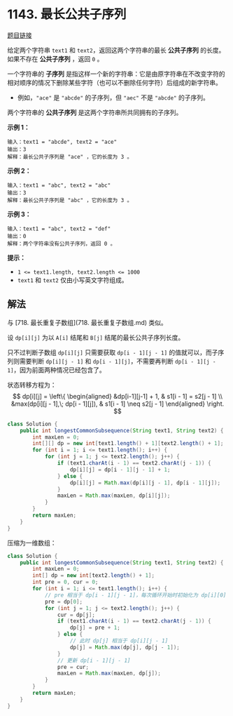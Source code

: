 # 1143. 最长公共子序列

[题目链接](https://leetcode.cn/problems/longest-common-subsequence/)

给定两个字符串 `text1` 和 `text2`，返回这两个字符串的最长 **公共子序列** 的长度。如果不存在 **公共子序列** ，返回 `0` 。

一个字符串的 **子序列** 是指这样一个新的字符串：它是由原字符串在不改变字符的相对顺序的情况下删除某些字符（也可以不删除任何字符）后组成的新字符串。

- 例如，`"ace"` 是 `"abcde"` 的子序列，但 `"aec"` 不是 `"abcde"` 的子序列。

两个字符串的 **公共子序列** 是这两个字符串所共同拥有的子序列。

**示例 1：**

```
输入：text1 = "abcde", text2 = "ace" 
输出：3  
解释：最长公共子序列是 "ace" ，它的长度为 3 。
```

**示例 2：**

```
输入：text1 = "abc", text2 = "abc"
输出：3
解释：最长公共子序列是 "abc" ，它的长度为 3 。
```

**示例 3：**

```
输入：text1 = "abc", text2 = "def"
输出：0
解释：两个字符串没有公共子序列，返回 0 。
```

**提示：**

- `1 <= text1.length, text2.length <= 1000`
- `text1` 和 `text2` 仅由小写英文字符组成。

## 解法

与 [718. 最长重复子数组](718. 最长重复子数组.md) 类似。

设 `dp[i][j]` 为以 `A[i]` 结尾和 `B[j]` 结尾的最长公共子序列长度。

只不过判断子数组 `dp[i][j]` 只需要获取 `dp[i - 1][j - 1]` 的值就可以，而子序列则需要判断 `dp[i][j - 1]` 和 `dp[i - 1][j]`，不需要再判断 `dp[i - 1][j - 1]`，因为前面两种情况已经包含了。

状态转移方程为：
$$
dp[i][j] =
\left\{
    \begin{aligned}
    &dp[i-1][j-1] + 1, & s1[i - 1] = s2[j - 1] \\
    &max(dp[i][j - 1],\; dp[i - 1][j]), & s1[i - 1] \neq s2[j - 1]
    \end{aligned}
\right.
$$

```java
class Solution {
    public int longestCommonSubsequence(String text1, String text2) {
        int maxLen = 0;
        int[][] dp = new int[text1.length() + 1][text2.length() + 1];
        for (int i = 1; i <= text1.length(); i++) {
            for (int j = 1; j <= text2.length(); j++) {
                if (text1.charAt(i - 1) == text2.charAt(j - 1)) {
                    dp[i][j] = dp[i - 1][j - 1] + 1;
                } else {
                    dp[i][j] = Math.max(dp[i][j - 1], dp[i - 1][j]);
                }
                maxLen = Math.max(maxLen, dp[i][j]);
            }
        }
        return maxLen;
    }
}
```

压缩为一维数组：

```java
class Solution {
    public int longestCommonSubsequence(String text1, String text2) {
        int maxLen = 0;
        int[] dp = new int[text2.length() + 1];
        int pre = 0, cur = 0;
        for (int i = 1; i <= text1.length(); i++) {
            // pre 相当于 dp[i - 1][j - 1]，每次循环开始时初始化为 dp[i][0]
            pre = dp[0];
            for (int j = 1; j <= text2.length(); j++) {
                cur = dp[j];
                if (text1.charAt(i - 1) == text2.charAt(j - 1)) {
                    dp[j] = pre + 1;
                } else {
                    // 此时 dp[j] 相当于 dp[i][j - 1]
                    dp[j] = Math.max(dp[j], dp[j - 1]);
                }
                // 更新 dp[i - 1][j - 1]
                pre = cur;
                maxLen = Math.max(maxLen, dp[j]);
            }
        }
        return maxLen;
    }
}
```

